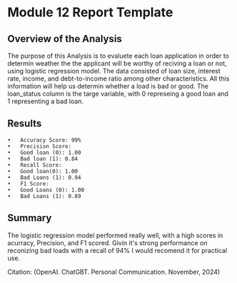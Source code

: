 # Module 12 Report Template

## Overview of the Analysis

The purpose of this Analysis is to evaluete each loan application in order to determin weather the the applicant
will be worthy of reciving a loan or not, using logistic regression model. 
The data consisted of loan size, interest rate, income, and debt-to-income ratio among other characteristics. 
All this information will help us determin whether a load is bad or good.
The loan_status column is the targe variable, with 0 represeing a good loan and 1 representing a bad loan. 


## Results

    •	Accuracy Score: 99%
	•	Precision Score:
	•	Good loan (0): 1.00
	•	Bad loan (1): 0.84
	•	Recall Score:
	•	Good loan(0): 1.00
	•	Bad Loans (1): 0.94
	•	F1 Score:
	•	Good Loans (0): 1.00
	•   Bad Loans (1): 0.89


## Summary

The logistic regression model performed really well, with a high scores in acurracy, Precision, and F1 scored. 
Givin it's strong performance on reconizing bad loads with a recall of 94% I would recomend it for practical use.
































Citation:
 (OpenAI. ChatGBT. Personal Communication. November, 2024)